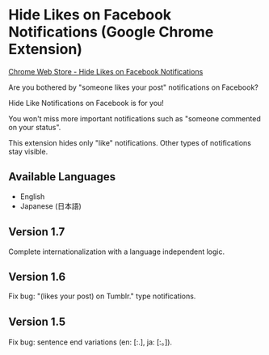 Hide Likes on Facebook Notifications (Google Chrome Extension)
==============================================================

[Chrome Web Store - Hide Likes on Facebook Notifications](https://chrome.google.com/webstore/detail/hide-like-notifications-o/kbfakkkdllpodegeoggpfcmjabodhpca)

Are you bothered by "someone likes your post" notifications on Facebook?

Hide Like Notifications on Facebook is for you!

You won't miss more important notifications such as "someone commented on your status".

This extension hides only "like" notifications. Other types of notifications stay visible.

## Available Languages

- English
- Japanese (日本語)

## Version 1.7

Complete internationalization with a language independent logic.

## Version 1.6

Fix bug: "(likes your post) on Tumblr." type notifications.

## Version 1.5

Fix bug: sentence end variations (en: [:.], ja: [:。]).

